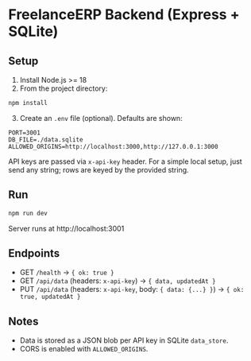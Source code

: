 # FreelanceERP Backend (Express + SQLite)

## Setup

1. Install Node.js >= 18
2. From the project directory:
```bash
npm install
```

3. Create an `.env` file (optional). Defaults are shown:
```
PORT=3001
DB_FILE=./data.sqlite
ALLOWED_ORIGINS=http://localhost:3000,http://127.0.0.1:3000
```

API keys are passed via `x-api-key` header. For a simple local setup, just send any string; rows are keyed by the provided string.

## Run
```bash
npm run dev
```
Server runs at http://localhost:3001

## Endpoints
- GET `/health` → `{ ok: true }`
- GET `/api/data` (headers: `x-api-key`) → `{ data, updatedAt }`
- PUT `/api/data` (headers: `x-api-key`, body: `{ data: {...} }`) → `{ ok: true, updatedAt }`

## Notes
- Data is stored as a JSON blob per API key in SQLite `data_store`.
- CORS is enabled with `ALLOWED_ORIGINS`.

